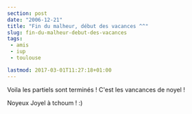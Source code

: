 ```yaml
---
section: post
date: "2006-12-21"
title: "Fin du malheur, début des vacances ^^"
slug: fin-du-malheur-debut-des-vacances
tags:
 - amis
 - iup
 - toulouse

lastmod: 2017-03-01T11:27:18+01:00
---
```


Voila les partiels sont terminés ! C'est les vancances de noyel !

Noyeux Joyel à tchoum ! :)
